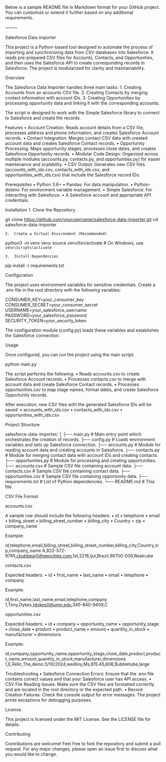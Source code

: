 Below is a sample README file in Markdown format for your GitHub project. You can customize or extend it further based on any additional requirements.

⸻

Salesforce Data Importer

This project is a Python-based tool designed to automate the process of importing and synchronizing data from CSV databases into Salesforce. It reads pre-prepared CSV files for Accounts, Contacts, and Opportunities, and then uses the Salesforce API to create corresponding records in Salesforce. The project is modularized for clarity and maintainability.

Overview

The Salesforce Data Importer handles three main tasks:
	1.	Creating Accounts from an accounts CSV file.
	2.	Creating Contacts by merging contact information with account IDs.
	3.	Creating Opportunities by processing opportunity data and linking it with the corresponding accounts.

The script is designed to work with the Simple Salesforce library to connect to Salesforce and create the records.

Features
	•	Account Creation: Reads account details from a CSV file, processes address and phone information, and creates Salesforce Account records.
	•	Contact Integration: Merges contact CSV data with created account data and creates Salesforce Contact records.
	•	Opportunity Processing: Maps opportunity stages, processes close dates, and creates Salesforce Opportunity records.
	•	Modular Code Design: Organized across multiple modules (accounts.py, contacts.py, and opportunities.py) for easier maintenance and scalability.
	•	CSV Output: Generates new CSV files (accounts_with_ids.csv, contacts_with_ids.csv, and opportunities_with_ids.csv) that include the Salesforce record IDs.

Prerequisites
	•	Python 3.6+
	•	Pandas: For data manipulation.
	•	Python-dotenv: For environment variable management.
	•	Simple Salesforce: For interacting with Salesforce.
	•	A Salesforce account and appropriate API credentials.

Installation
	1.	Clone the Repository

git clone https://github.com/yourusername/salesforce-data-importer.git
cd salesforce-data-importer


	2.	Create a Virtual Environment (Recommended)

python3 -m venv venv
source venv/bin/activate  # On Windows, use `venv\Scripts\activate`


	3.	Install Dependencies

pip install -r requirements.txt

Configuration

The project uses environment variables for sensitive credentials. Create a .env file in the root directory with the following variables:

CONSUMER_KEY=your_consumer_key
CONSUMER_SECRET=your_consumer_secret
USERNAME=your_salesforce_username
PASSWORD=your_salesforce_password
SECURITY_TOKEN=your_security_token

The configuration module (config.py) loads these variables and establishes the Salesforce connection.

Usage

Once configured, you can run the project using the main script:

python main.py

The script performs the following:
	•	Reads accounts.csv to create Salesforce Account records.
	•	Processes contacts.csv to merge with account data and create Salesforce Contact records.
	•	Processes opportunities.csv to map stage names, format dates, and create Salesforce Opportunity records.

After execution, new CSV files with the generated Salesforce IDs will be saved:
	•	accounts_with_ids.csv
	•	contacts_with_ids.csv
	•	opportunities_with_ids.csv

Project Structure

salesforce-data-importer/
│
├── main.py                # Main entry point which orchestrates the creation of records.
├── config.py              # Loads environment variables and sets up Salesforce connection.
├── accounts.py            # Module for reading account data and creating accounts in Salesforce.
├── contacts.py            # Module for merging contact data with account IDs and creating contacts.
├── opportunities.py       # Module for processing and creating opportunities.
├── accounts.csv           # Sample CSV file containing account data.
├── contacts.csv           # Sample CSV file containing contact data.
├── opportunities.csv      # Sample CSV file containing opportunity data.
├── requirements.txt       # List of Python dependencies.
└── README.md              # This file.

CSV File Format

accounts.csv

A sample row should include the following headers:
	•	id
	•	telephone
	•	email
	•	billing_street
	•	billing_street_number
	•	billing_city
	•	Country
	•	zip
	•	company_name

Example:

id,telephone,email,billing_street,billing_street_number,billing_city,Country,zip,company_name
A,922-572-9785,cbubbear0@geocities.com,1st,2216,Ijuí,Brazil,98700-000,Realcube

contacts.csv

Expected headers:
	•	id
	•	first_name
	•	last_name
	•	email
	•	telephone
	•	company

Example:

id,first_name,last_name,email,telephone,company
1,Tony,Dykes,tdykes0@umn.edu,345-840-9409,C

opportunities.csv

Expected headers:
	•	id
	•	company
	•	opportunity_name
	•	opportunity_stage
	•	close_date
	•	product
	•	product_name
	•	amount
	•	quantity_in_stock
	•	manufacturer
	•	dimensions

Example:

id,company,opportunity_name,opportunity_stage,close_date,product,product_name,amount,quantity_in_stock,manufacturer,dimensions
1,E,Relic,The,demo,5/10/2024,wedliny,Ms,815.45,608,Bubbletube,large

Troubleshooting
	•	Salesforce Connection Errors:
Ensure that the .env file contains correct values and that your Salesforce user has API access.
	•	CSV File Reading Issues:
Make sure the CSV files are formatted correctly and are located in the root directory or the expected path.
	•	Record Creation Failures:
Check the console output for error messages. The project prints exceptions for debugging purposes.

License

This project is licensed under the MIT License. See the LICENSE file for details.

Contributing

Contributions are welcome! Feel free to fork the repository and submit a pull request. For any major changes, please open an issue first to discuss what you would like to change.
